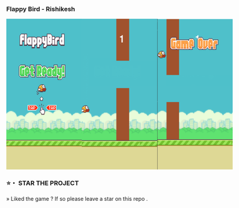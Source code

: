 ### Flappy Bird - Rishikesh
<div style="display:flex;">
<img src="https://github.com/Rishikesh0-7/Flappy-Bird-2.0/blob/main/screenshots/welcome.png" width="200" height="400" />
<img src="https://github.com/Rishikesh0-7/Flappy-Bird-2.0/blob/main/screenshots/img2.png" width="200" height="400"/>
<img src="https://github.com/Rishikesh0-7/Flappy-Bird-2.0/blob/main/screenshots/game.png" width="200" height="400"/>
</div>


### ⭐・ STAR THE PROJECT
» Liked the game ? If so please leave a star on this repo .
